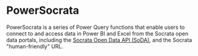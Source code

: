PowerSocrata
==============
PowerSocrata is a series of Power Query functions that enable users to connect to and access data in Power BI and Excel from the Socrata open data portals, including the [Socrata Open Data API (SoDA)](https://dev.socrata.com/), and the Socrata "human-friendly" URL.
